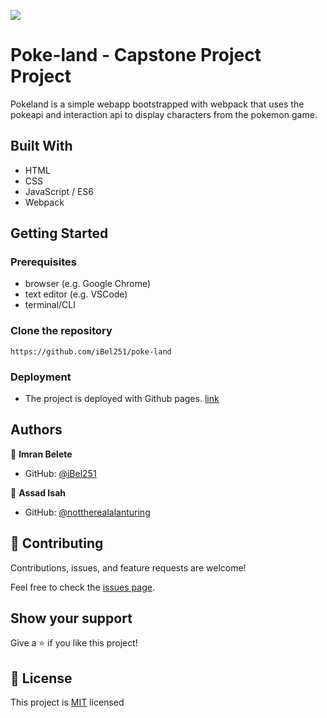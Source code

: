 ![](https://img.shields.io/badge/Microverse-blueviolet)

# Poke-land - Capstone Project Project

Pokeland is a simple webapp bootstrapped with webpack that uses the pokeapi and interaction api to display characters from the pokemon game.

## Built With

- HTML
- CSS
- JavaScript / ES6
- Webpack

## Getting Started

### Prerequisites

- browser (e.g. Google Chrome)
- text editor (e.g. VSCode)
- terminal/CLI

### Clone the repository

```
https://github.com/iBel251/poke-land
```

### Deployment

- The project is deployed with Github pages.
[link](https://ibel251.github.io/poke-land/)
## Authors

👤 **Imran Belete**

- GitHub: [@iBel251](https://github.com/iBel251)

👤 **Assad Isah**

- GitHub: [@nottherealalanturing](https://github.com/nottherealalanturing)

## 🤝 Contributing

Contributions, issues, and feature requests are welcome!

Feel free to check the [issues page](../../issues/).

## Show your support

Give a ⭐️ if you like this project!

## 📝 License

This project is [MIT](./MIT.md) licensed
